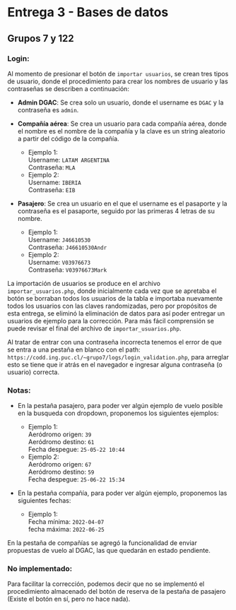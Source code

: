 # Entrega 3 - Bases de datos  
## Grupos 7 y 122

### Login:

Al momento de presionar el botón de ```importar usuarios```, se crean tres tipos de usuario, donde
el procedimiento para crear los nombres de usuario y las contraseñas se describen a continuación:

* **Admin DGAC**: Se crea solo un usuario, donde el username es ```DGAC``` y la contraseña es ```admin```.
* **Compañía aérea**: Se crea un usuario para cada compañía aérea, donde el nombre es el nombre de la compañía y la clave es un string aleatorio a partir del código de la compañía.
    * Ejemplo 1:\
        Username: ```LATAM ARGENTINA```\
        Contraseña: ```MLA```
    * Ejemplo 2:\
        Username: ```IBERIA```\
        Contraseña: ```EIB```

* **Pasajero**: Se crea un usuario en el que el username es el pasaporte y la contraseña es el pasaporte, seguido por las primeras 4 letras de su nombre.
    * Ejemplo 1:\
        Username: ```J46610530```\
        Contraseña: ```J46610530Andr```
    * Ejemplo 2:\
        Username: ```V03976673```\
        Contraseña: ```V03976673Mark```

La importación de usuarios se produce en el archivo ```importar_usuarios.php```, donde inicialmente cada vez que se apretaba el botón se borraban todos los usuarios de la tabla e importaba nuevamente todos los usuarios con las claves randomizadas, pero por propósitos de esta entrega, se eliminó la eliminación de datos para así poder entregar un usuarios de ejemplo para la corrección. Para más fácil comprensión se puede revisar el final del archivo de ```importar_usuarios.php```.  

Al tratar de entrar con una contraseña incorrecta tenemos el error de que se entra a una pestaña en blanco con el path: ```https://codd.ing.puc.cl/~grupo7/logs/login_validation.php```, para arreglar esto se tiene que ir atrás en el navegador e ingresar alguna contraseña (o usuario) correcta.  

### Notas:

* En la pestaña pasajero, para poder ver algún ejemplo de vuelo posible en la busqueda con dropdown, proponemos los siguientes ejemplos:
    * Ejemplo 1:\
        Aeródromo origen: ```39```\
        Aeródromo destino: ```61```\
        Fecha despegue: ```25-05-22 10:44```
    * Ejemplo 2:\
        Aeródromo origen: ```67```\
        Aeródromo destino: ```59```\
        Fecha despegue: ```25-06-22 15:34```

* En la pestaña compañía, para poder ver algún ejemplo, proponemos las siguientes fechas:
    * Ejemplo 1:\
        Fecha mínima: ```2022-04-07```\
        fecha máxima: ```2022-06-25```

En la pestaña de compañías se agregó la funcionalidad de enviar propuestas de vuelo al DGAC, las que quedarán en estado pendiente.



### No implementado:

Para facilitar la corrección, podemos decir que no se implementó el procedimiento almacenado del botón de reserva de la pestaña de pasajero (Existe el botón en sí, pero no hace nada).
